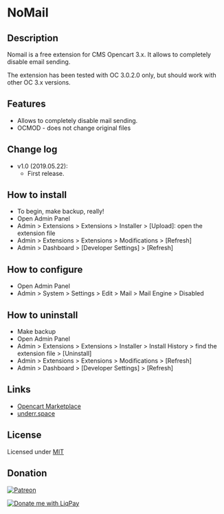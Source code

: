 # NoMail

## Description
Nomail is a free extension for CMS Opencart 3.x. It allows to completely disable email sending.

The extension has been tested with OC 3.0.2.0 only, but should work with other OC 3.x versions.

## Features
* Allows to completely disable mail sending.
* OCMOD - does not change original files

## Change log
* v1.0 (2019.05.22):
  * First release.

## How to install
* To begin, make backup, really!
* Open Admin Panel
* Admin > Extensions > Extensions > Installer > [Upload]: open the extension file
* Admin > Extensions > Extensions > Modifications > [Refresh]
* Admin > Dashboard > [Developer Settings] > [Refresh]

## How to configure
* Open Admin Panel
* Admin > System > Settings > Edit > Mail > Mail Engine > Disabled

## How to uninstall
* Make backup
* Open Admin Panel
* Admin > Extensions > Extensions > Installer > Install History > find the extension file > [Uninstall]
* Admin > Extensions > Extensions > Modifications > [Refresh]
* Admin > Dashboard > [Developer Settings] > [Refresh]

## Links
* [Opencart Marketplace](https://www.opencart.com/index.php?route=marketplace/extension/info&extension_id=36896)
* [underr.space](https://underr.space/notes/projects/project-016.html)

## License
Licensed under [MIT](https://raw.githubusercontent.com/underr-ua/ocmod3-nomail/master/LICENSE.txt)

## Donation
[![Patreon](https://i.ibb.co/RvTchQm/become-a-patron-button.png)](https://www.patreon.com/underr)

[![Donate me with LiqPay](https://image.ibb.co/nA3HoS/liqpay.png)](https://www.liqpay.ua/en/checkout/card/underr)

